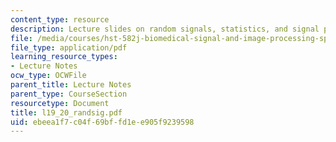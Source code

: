 ```yaml
---
content_type: resource
description: Lecture slides on random signals, statistics, and signal processing.
file: /media/courses/hst-582j-biomedical-signal-and-image-processing-spring-2007/ebeea1f7c04f69bffd1ee905f9239598_l19_20_randsig.pdf
file_type: application/pdf
learning_resource_types:
- Lecture Notes
ocw_type: OCWFile
parent_title: Lecture Notes
parent_type: CourseSection
resourcetype: Document
title: l19_20_randsig.pdf
uid: ebeea1f7-c04f-69bf-fd1e-e905f9239598
---
```

